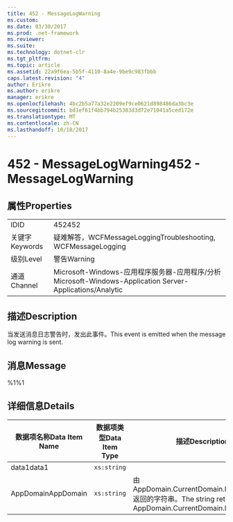 ```yaml
---
title: 452 - MessageLogWarning
ms.custom: 
ms.date: 03/30/2017
ms.prod: .net-framework
ms.reviewer: 
ms.suite: 
ms.technology: dotnet-clr
ms.tgt_pltfrm: 
ms.topic: article
ms.assetid: 22a9f6ea-5b5f-4110-8a4e-9be9c983fbbb
caps.latest.revision: "4"
author: Erikre
ms.author: erikre
manager: erikre
ms.openlocfilehash: 4bc2b5a77a32e2209ef9ce0621d898486da3bc3e
ms.sourcegitcommit: bd1ef61f4bb794b25383d3d72e71041a5ced172e
ms.translationtype: MT
ms.contentlocale: zh-CN
ms.lasthandoff: 10/18/2017
---
```

# <a name="452---messagelogwarning"></a><span data-ttu-id="e1643-102">452 - MessageLogWarning</span><span class="sxs-lookup"><span data-stu-id="e1643-102">452 - MessageLogWarning</span></span>
## <a name="properties"></a><span data-ttu-id="e1643-103">属性</span><span class="sxs-lookup"><span data-stu-id="e1643-103">Properties</span></span>  
  
|||  
|-|-|  
|<span data-ttu-id="e1643-104">ID</span><span class="sxs-lookup"><span data-stu-id="e1643-104">ID</span></span>|<span data-ttu-id="e1643-105">452</span><span class="sxs-lookup"><span data-stu-id="e1643-105">452</span></span>|  
|<span data-ttu-id="e1643-106">关键字</span><span class="sxs-lookup"><span data-stu-id="e1643-106">Keywords</span></span>|<span data-ttu-id="e1643-107">疑难解答，WCFMessageLogging</span><span class="sxs-lookup"><span data-stu-id="e1643-107">Troubleshooting, WCFMessageLogging</span></span>|  
|<span data-ttu-id="e1643-108">级别</span><span class="sxs-lookup"><span data-stu-id="e1643-108">Level</span></span>|<span data-ttu-id="e1643-109">警告</span><span class="sxs-lookup"><span data-stu-id="e1643-109">Warning</span></span>|  
|<span data-ttu-id="e1643-110">通道</span><span class="sxs-lookup"><span data-stu-id="e1643-110">Channel</span></span>|<span data-ttu-id="e1643-111">Microsoft-Windows-应用程序服务器-应用程序/分析</span><span class="sxs-lookup"><span data-stu-id="e1643-111">Microsoft-Windows-Application Server-Applications/Analytic</span></span>|  
  
## <a name="description"></a><span data-ttu-id="e1643-112">描述</span><span class="sxs-lookup"><span data-stu-id="e1643-112">Description</span></span>  
 <span data-ttu-id="e1643-113">当发送消息日志警告时，发出此事件。</span><span class="sxs-lookup"><span data-stu-id="e1643-113">This event is emitted when the message log warning is sent.</span></span>  
  
## <a name="message"></a><span data-ttu-id="e1643-114">消息</span><span class="sxs-lookup"><span data-stu-id="e1643-114">Message</span></span>  
 <span data-ttu-id="e1643-115">%1</span><span class="sxs-lookup"><span data-stu-id="e1643-115">%1</span></span>  
  
## <a name="details"></a><span data-ttu-id="e1643-116">详细信息</span><span class="sxs-lookup"><span data-stu-id="e1643-116">Details</span></span>  
  
|<span data-ttu-id="e1643-117">数据项名称</span><span class="sxs-lookup"><span data-stu-id="e1643-117">Data Item Name</span></span>|<span data-ttu-id="e1643-118">数据项类型</span><span class="sxs-lookup"><span data-stu-id="e1643-118">Data Item Type</span></span>|<span data-ttu-id="e1643-119">描述</span><span class="sxs-lookup"><span data-stu-id="e1643-119">Description</span></span>|  
|--------------------|--------------------|-----------------|  
|<span data-ttu-id="e1643-120">data1</span><span class="sxs-lookup"><span data-stu-id="e1643-120">data1</span></span>|`xs:string`||  
|<span data-ttu-id="e1643-121">AppDomain</span><span class="sxs-lookup"><span data-stu-id="e1643-121">AppDomain</span></span>|`xs:string`|<span data-ttu-id="e1643-122">由 AppDomain.CurrentDomain.FriendlyName 返回的字符串。</span><span class="sxs-lookup"><span data-stu-id="e1643-122">The string returned by AppDomain.CurrentDomain.FriendlyName.</span></span>|
